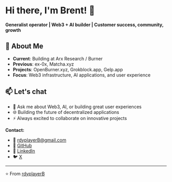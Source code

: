 # Hi there, I'm Brent! 👋

**Generalist operator | Web3 + AI builder | Customer success, community, growth**

## 🚀 About Me

- **Current**: Building at Arx Research / Burner
- **Previous**: ex-0x, Matcha.xyz
- **Projects**: OpenBurner.xyz, Grokblock.app, Gelp.app
- **Focus**: Web3 infrastructure, AI applications, and user experience

## 📫 Let's chat

- 💬 Ask me about Web3, AI, or building great user experiences
- 🌐 Building the future of decentralized applications
- ⚡ Always excited to collaborate on innovative projects

**Contact:**
- 📧 rdyplayerB@gmail.com
- 🐙 [GitHub](https://github.com/rdyplayerB)
- 💼 [LinkedIn](https://www.linkedin.com/in/brentoshiro)
- 🐦 [X](https://x.com/rdyplayerB)

---

⭐ From [rdyplayerB](https://github.com/rdyplayerB)